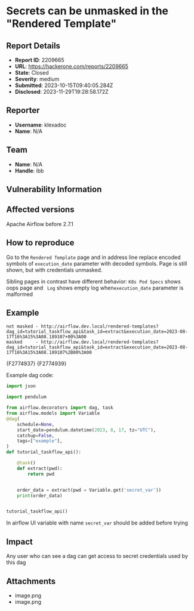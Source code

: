 # Secrets can be unmasked in the "Rendered Template"

## Report Details
- **Report ID**: 2209665
- **URL**: https://hackerone.com/reports/2209665
- **State**: Closed
- **Severity**: medium
- **Submitted**: 2023-10-15T09:40:05.284Z
- **Disclosed**: 2023-11-29T19:28:58.172Z

## Reporter
- **Username**: klexadoc
- **Name**: N/A

## Team
- **Name**: N/A
- **Handle**: ibb

## Vulnerability Information
## Affected versions
Apache Airflow before 2.7.1

## How to reproduce

Go to the `Rendered Template` page and in address line replace encoded symbols of `execution_date` parameter with decoded symbols. Page is still shown, but with credentials unmasked.

Sibling pages in contrast have different behavior: `K8s Pod Specs` shows oops page and ` Log` shows empty log when`execution_date` parameter is malformed

## Example
```
not masked - http://airflow.dev.local/rendered-templates?dag_id=tutorial_taskflow_api&task_id=extract&execution_date=2023-08-17T16%3A15%3A08.189107+00%3A00
masked     - http://airflow.dev.local/rendered-templates?dag_id=tutorial_taskflow_api&task_id=extract&execution_date=2023-08-17T16%3A15%3A08.189107%2B00%3A00
```

{F2774937}
{F2774939}

Example dag code:
```python
import json

import pendulum

from airflow.decorators import dag, task
from airflow.models import Variable
@dag(
    schedule=None,
    start_date=pendulum.datetime(2023, 8, 17, tz="UTC"),
    catchup=False,
    tags=["example"],
)
def tutorial_taskflow_api():

    @task()
    def extract(pwd):
        return pwd


    order_data = extract(pwd = Variable.get('secret_var'))
    print(order_data)


tutorial_taskflow_api()
```

In airflow UI variable with name `secret_var` should be added before trying

## Impact

Any user who can see a dag can get access to secret credentials used by this dag

## Attachments
- image.png
- image.png
